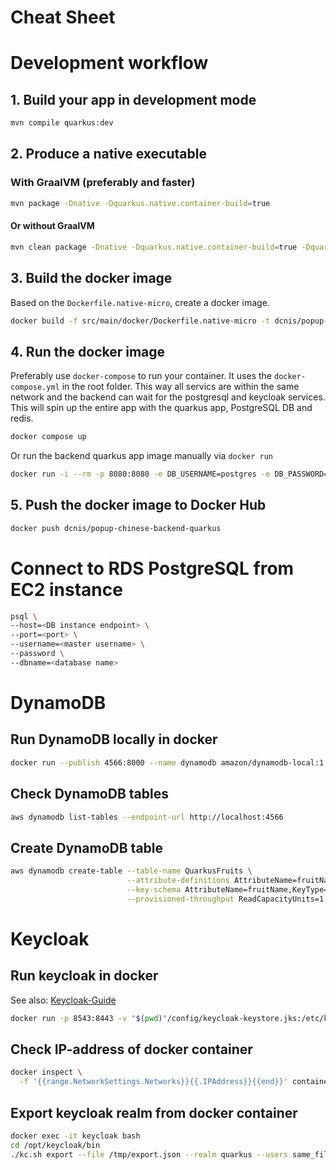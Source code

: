 # Cheat Sheet

# Development workflow

## 1. Build your app in development mode

```bash
mvn compile quarkus:dev
```

## 2. Produce a native executable
### With GraalVM (preferably and faster)
```bash
mvn package -Dnative -Dquarkus.native.container-build=true
```

#### Or without GraalVM
```bash
mvn clean package -Dnative -Dquarkus.native.container-build=true -Dquarkus.container-image.build=true -Dquarkus.profile=prod
```



## 3. Build the docker image
Based on the `Dockerfile.native-micro`, create a docker image.
    
```bash
docker build -f src/main/docker/Dockerfile.native-micro -t dcnis/popup-chinese-backend-quarkus .
```

## 4. Run the docker image
Preferably use `docker-compose` to run your container. It uses the `docker-compose.yml` in the root folder.
This way all servics are within the same network and the backend can wait for the postgresql and keycloak services.
This will spin up the entire app with the quarkus app, PostgreSQL DB and redis.
```bash
docker compose up
```
Or run the backend quarkus app image manually via `docker run`
```bash
docker run -i --rm -p 8080:8080 -e DB_USERNAME=postgres -e DB_PASSWORD=postgres -e DB_URI=jdbc:postgresql://172.17.0.2:5432/postgres dcnis/popup-chinese-backend-quarkus
```

## 5. Push the docker image to Docker Hub

```bash
docker push dcnis/popup-chinese-backend-quarkus
```

# Connect to RDS PostgreSQL from EC2 instance

```bash
psql \
--host=<DB instance endpoint> \
--port=<port> \
--username=<master username> \
--password \
--dbname=<database name> 
```

# DynamoDB

## Run DynamoDB locally in docker
```bash
docker run --publish 4566:8000 --name dynamodb amazon/dynamodb-local:1.22.0 -jar DynamoDBLocal.jar -inMemory -sharedDb
```

## Check DynamoDB tables
```bash
aws dynamodb list-tables --endpoint-url http://localhost:4566
```

## Create DynamoDB table
```bash
aws dynamodb create-table --table-name QuarkusFruits \
                          --attribute-definitions AttributeName=fruitName,AttributeType=S \
                          --key-schema AttributeName=fruitName,KeyType=HASH \
                          --provisioned-throughput ReadCapacityUnits=1,WriteCapacityUnits=1
```

# Keycloak

## Run keycloak in docker
See also: [Keycloak-Guide](https://www.keycloak.org/getting-started/getting-started-docker)
```bash
docker run -p 8543:8443 -v "$(pwd)"/config/keycloak-keystore.jks:/etc/keycloak-keystore.jks --name keycloak -e KEYCLOAK_ADMIN=admin -e KEYCLOAK_ADMIN_PASSWORD=admin quay.io/keycloak/keycloak:22.0.5 start --hostname-strict=false --https-key-store-file=/etc/keycloak-keystore.jks
```

## Check IP-address of docker container
```bash
docker inspect \
  -f '{{range.NetworkSettings.Networks}}{{.IPAddress}}{{end}}' container_name_or_id
```

## Export keycloak realm from docker container
```bash
docker exec -it keycloak bash
cd /opt/keycloak/bin
./kc.sh export --file /tmp/export.json --realm quarkus --users same_file
```
